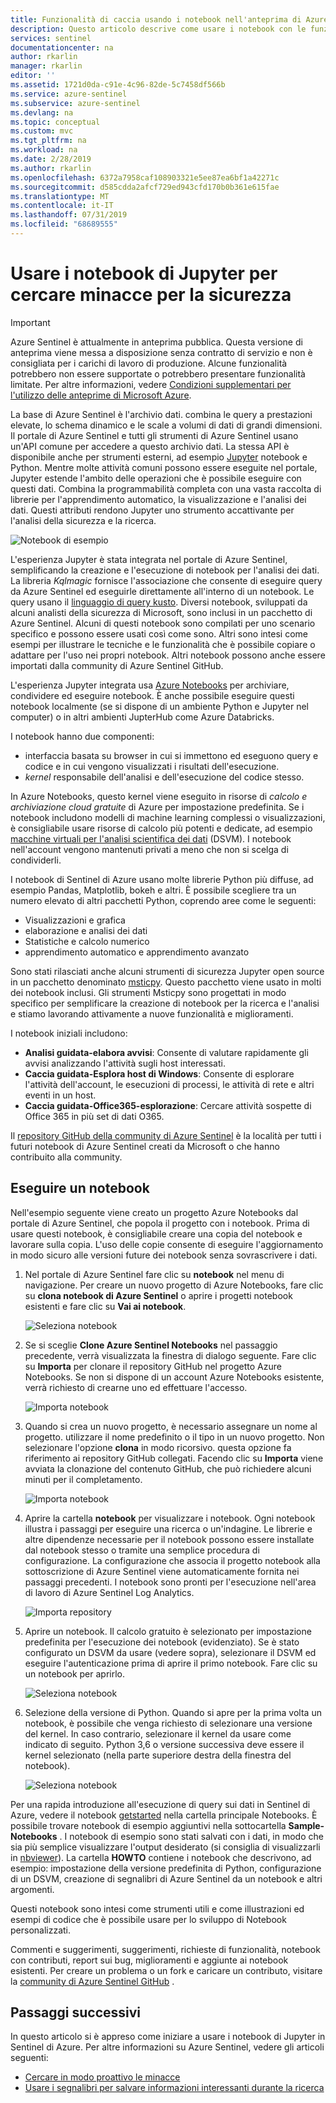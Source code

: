 ```yaml
---
title: Funzionalità di caccia usando i notebook nell'anteprima di Azure Sentinel | Microsoft Docs
description: Questo articolo descrive come usare i notebook con le funzionalità di ricerca di Azure Sentinel.
services: sentinel
documentationcenter: na
author: rkarlin
manager: rkarlin
editor: ''
ms.assetid: 1721d0da-c91e-4c96-82de-5c7458df566b
ms.service: azure-sentinel
ms.subservice: azure-sentinel
ms.devlang: na
ms.topic: conceptual
ms.custom: mvc
ms.tgt_pltfrm: na
ms.workload: na
ms.date: 2/28/2019
ms.author: rkarlin
ms.openlocfilehash: 6372a7958caf108903321e5ee87ea6bf1a42271c
ms.sourcegitcommit: d585cdda2afcf729ed943cfd170b0b361e615fae
ms.translationtype: MT
ms.contentlocale: it-IT
ms.lasthandoff: 07/31/2019
ms.locfileid: "68689555"
---
```

# <a name="use-jupyter-notebooks-to-hunt-for-security-threats"></a>Usare i notebook di Jupyter per cercare minacce per la sicurezza

> [!IMPORTANT]
> Azure Sentinel è attualmente in anteprima pubblica.
> Questa versione di anteprima viene messa a disposizione senza contratto di servizio e non è consigliata per i carichi di lavoro di produzione. Alcune funzionalità potrebbero non essere supportate o potrebbero presentare funzionalità limitate.
> Per altre informazioni, vedere [Condizioni supplementari per l'utilizzo delle anteprime di Microsoft Azure](https://azure.microsoft.com/support/legal/preview-supplemental-terms/).

La base di Azure Sentinel è l'archivio dati. combina le query a prestazioni elevate, lo schema dinamico e le scale a volumi di dati di grandi dimensioni. Il portale di Azure Sentinel e tutti gli strumenti di Azure Sentinel usano un'API comune per accedere a questo archivio dati. La stessa API è disponibile anche per strumenti esterni, ad esempio [Jupyter](https://jupyter.org/) notebook e Python. Mentre molte attività comuni possono essere eseguite nel portale, Jupyter estende l'ambito delle operazioni che è possibile eseguire con questi dati. Combina la programmabilità completa con una vasta raccolta di librerie per l'apprendimento automatico, la visualizzazione e l'analisi dei dati. Questi attributi rendono Jupyter uno strumento accattivante per l'analisi della sicurezza e la ricerca.

![Notebook di esempio](./media/notebooks/sentinel-notebooks-map.png)

L'esperienza Jupyter è stata integrata nel portale di Azure Sentinel, semplificando la creazione e l'esecuzione di notebook per l'analisi dei dati. La libreria *Kqlmagic* fornisce l'associazione che consente di eseguire query da Azure Sentinel ed eseguirle direttamente all'interno di un notebook. Le query usano il [linguaggio di query kusto](https://kusto.azurewebsites.net/docs/query/index.html). Diversi notebook, sviluppati da alcuni analisti della sicurezza di Microsoft, sono inclusi in un pacchetto di Azure Sentinel. Alcuni di questi notebook sono compilati per uno scenario specifico e possono essere usati così come sono. Altri sono intesi come esempi per illustrare le tecniche e le funzionalità che è possibile copiare o adattare per l'uso nei propri notebook. Altri notebook possono anche essere importati dalla community di Azure Sentinel GitHub.

L'esperienza Jupyter integrata usa [Azure Notebooks](https://notebooks.azure.com/) per archiviare, condividere ed eseguire notebook. È anche possibile eseguire questi notebook localmente (se si dispone di un ambiente Python e Jupyter nel computer) o in altri ambienti JupterHub come Azure Databricks.

I notebook hanno due componenti:

- interfaccia basata su browser in cui si immettono ed eseguono query e codice e in cui vengono visualizzati i risultati dell'esecuzione.
- *kernel* responsabile dell'analisi e dell'esecuzione del codice stesso. 

In Azure Notebooks, questo kernel viene eseguito in risorse di *calcolo e archiviazione cloud gratuite* di Azure per impostazione predefinita. Se i notebook includono modelli di machine learning complessi o visualizzazioni, è consigliabile usare risorse di calcolo più potenti e dedicate, ad esempio [macchine virtuali per l'analisi scientifica dei dati](https://azure.microsoft.com/services/virtual-machines/data-science-virtual-machines/) (DSVM). I notebook nell'account vengono mantenuti privati a meno che non si scelga di condividerli.

I notebook di Sentinel di Azure usano molte librerie Python più diffuse, ad esempio Pandas, Matplotlib, bokeh e altri. È possibile scegliere tra un numero elevato di altri pacchetti Python, coprendo aree come le seguenti:

- Visualizzazioni e grafica
- elaborazione e analisi dei dati
- Statistiche e calcolo numerico
- apprendimento automatico e apprendimento avanzato

Sono stati rilasciati anche alcuni strumenti di sicurezza Jupyter open source in un pacchetto denominato [msticpy](https://github.com/Microsoft/msticpy/). Questo pacchetto viene usato in molti dei notebook inclusi. Gli strumenti Msticpy sono progettati in modo specifico per semplificare la creazione di notebook per la ricerca e l'analisi e stiamo lavorando attivamente a nuove funzionalità e miglioramenti.

I notebook iniziali includono:

- **Analisi guidata-elabora avvisi**: Consente di valutare rapidamente gli avvisi analizzando l'attività sugli host interessati.
- **Caccia guidata-Esplora host di Windows**: Consente di esplorare l'attività dell'account, le esecuzioni di processi, le attività di rete e altri eventi in un host.  
- **Caccia guidata-Office365-esplorazione**: Cercare attività sospette di Office 365 in più set di dati O365.

Il [repository GitHub della community di Azure Sentinel](https://github.com/Azure/Azure-Sentinel) è la località per tutti i futuri notebook di Azure Sentinel creati da Microsoft o che hanno contribuito alla community.

## <a name="run-a-notebook"></a>Eseguire un notebook

Nell'esempio seguente viene creato un progetto Azure Notebooks dal portale di Azure Sentinel, che popola il progetto con i notebook. Prima di usare questi notebook, è consigliabile creare una copia del notebook e lavorare sulla copia. L'uso delle copie consente di eseguire l'aggiornamento in modo sicuro alle versioni future dei notebook senza sovrascrivere i dati.

1. Nel portale di Azure Sentinel fare clic su **notebook** nel menu di navigazione. Per creare un nuovo progetto di Azure Notebooks, fare clic su **clona notebook di Azure Sentinel** o aprire i progetti notebook esistenti e fare clic su **Vai ai notebook**.
  
   ![Seleziona notebook](./media/notebooks/sentinel-azure-notebooks-home.png)

2. Se si sceglie **Clone Azure Sentinel Notebooks** nel passaggio precedente, verrà visualizzata la finestra di dialogo seguente. Fare clic su **Importa** per clonare il repository GitHub nel progetto Azure Notebooks. Se non si dispone di un account Azure Notebooks esistente, verrà richiesto di crearne uno ed effettuare l'accesso.

   ![Importa notebook](./media/notebooks/sentinel-notebooks-clone.png)

3. Quando si crea un nuovo progetto, è necessario assegnare un nome al progetto. utilizzare il nome predefinito o il tipo in un nuovo progetto. Non selezionare l'opzione **clona** in modo ricorsivo. questa opzione fa riferimento ai repository GitHub collegati. Facendo clic su **Importa** viene avviata la clonazione del contenuto GitHub, che può richiedere alcuni minuti per il completamento.

   ![Importa notebook](./media/notebooks/sentinel-create-project.png)

4. Aprire la cartella **notebook** per visualizzare i notebook. Ogni notebook illustra i passaggi per eseguire una ricerca o un'indagine. Le librerie e altre dipendenze necessarie per il notebook possono essere installate dal notebook stesso o tramite una semplice procedura di configurazione. La configurazione che associa il progetto notebook alla sottoscrizione di Azure Sentinel viene automaticamente fornita nei passaggi precedenti. I notebook sono pronti per l'esecuzione nell'area di lavoro di Azure Sentinel Log Analytics.

   ![Importa repository](./media/notebooks/sentinel-open-notebook1.png)

5. Aprire un notebook. Il calcolo gratuito è selezionato per impostazione predefinita per l'esecuzione dei notebook (evidenziato). Se è stato configurato un DSVM da usare (vedere sopra), selezionare il DSVM ed eseguire l'autenticazione prima di aprire il primo notebook. Fare clic su un notebook per aprirlo.

   ![Seleziona notebook](./media/notebooks/sentinel-open-notebook2.png)

6. Selezione della versione di Python. Quando si apre per la prima volta un notebook, è possibile che venga richiesto di selezionare una versione del kernel. In caso contrario, selezionare il kernel da usare come indicato di seguito. Python 3,6 o versione successiva deve essere il kernel selezionato (nella parte superiore destra della finestra del notebook).

   ![Seleziona notebook](./media/notebooks/sentinel-select-kernel.png)

Per una rapida introduzione all'esecuzione di query sui dati in Sentinel di Azure, vedere il notebook [getstarted](https://github.com/Azure/Azure-Sentinel/blob/master/Notebooks/Get%20Started.ipynb) nella cartella principale Notebooks. È possibile trovare notebook di esempio aggiuntivi nella sottocartella **Sample-Notebooks** . I notebook di esempio sono stati salvati con i dati, in modo che sia più semplice visualizzare l'output desiderato (si consiglia di visualizzarli in [nbviewer](https://nbviewer.jupyter.org/)). La cartella **HOWTO** contiene i notebook che descrivono, ad esempio: impostazione della versione predefinita di Python, configurazione di un DSVM, creazione di segnalibri di Azure Sentinel da un notebook e altri argomenti.

Questi notebook sono intesi come strumenti utili e come illustrazioni ed esempi di codice che è possibile usare per lo sviluppo di Notebook personalizzati.

Commenti e suggerimenti, suggerimenti, richieste di funzionalità, notebook con contributi, report sui bug, miglioramenti e aggiunte ai notebook esistenti. Per creare un problema o un fork e caricare un contributo, visitare la [community di Azure Sentinel GitHub](https://github.com/Azure/Azure-Sentinel) .

## <a name="next-steps"></a>Passaggi successivi

In questo articolo si è appreso come iniziare a usare i notebook di Jupyter in Sentinel di Azure. Per altre informazioni su Azure Sentinel, vedere gli articoli seguenti:

- [Cercare in modo proattivo le minacce](hunting.md)
- [Usare i segnalibri per salvare informazioni interessanti durante la ricerca](bookmarks.md)
